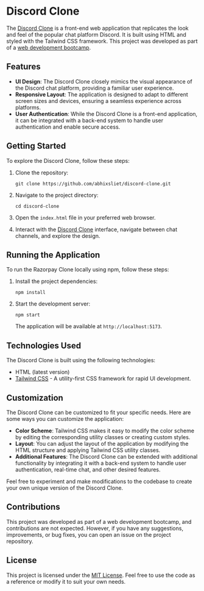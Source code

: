 # Discord Clone

The [Discord Clone](https://abhixsliet.github.io/discord-clone/) is a front-end web application that replicates the look and feel of the popular chat platform Discord. It is built using HTML and styled with the Tailwind CSS framework. This project was developed as part of a [web development bootcamp](https://github.com/abhiXsliet/webDevelopment-Bootcamp).

## Features

- **UI Design**: The Discord Clone closely mimics the visual appearance of the Discord chat platform, providing a familiar user experience.
- **Responsive Layout**: The application is designed to adapt to different screen sizes and devices, ensuring a seamless experience across platforms.
- **User Authentication**: While the Discord Clone is a front-end application, it can be integrated with a back-end system to handle user authentication and enable secure access.

## Getting Started

To explore the Discord Clone, follow these steps:

1. Clone the repository:

   ```
   git clone https://github.com/abhixsliet/discord-clone.git
   ```

2. Navigate to the project directory:

   ```
   cd discord-clone
   ```

3. Open the `index.html` file in your preferred web browser.

4. Interact with the [Discord Clone](https://abhixsliet.github.io/discord-clone/) interface, navigate between chat channels, and explore the design.

## Running the Application

To run the Razorpay Clone locally using npm, follow these steps:

1. Install the project dependencies:

   ```
   npm install
   ```

2. Start the development server:

   ```
   npm start
   ```

   The application will be available at `http://localhost:5173`.

## Technologies Used

The Discord Clone is built using the following technologies:

- HTML (latest version)
- [Tailwind CSS](https://tailwindcss.com) - A utility-first CSS framework for rapid UI development.

## Customization

The Discord Clone can be customized to fit your specific needs. Here are some ways you can customize the application:

- **Color Scheme**: Tailwind CSS makes it easy to modify the color scheme by editing the corresponding utility classes or creating custom styles.
- **Layout**: You can adjust the layout of the application by modifying the HTML structure and applying Tailwind CSS utility classes.
- **Additional Features**: The Discord Clone can be extended with additional functionality by integrating it with a back-end system to handle user authentication, real-time chat, and other desired features.

Feel free to experiment and make modifications to the codebase to create your own unique version of the Discord Clone.

## Contributions

This project was developed as part of a web development bootcamp, and contributions are not expected. However, if you have any suggestions, improvements, or bug fixes, you can open an issue on the project repository.

## License

This project is licensed under the [MIT License](LICENSE). Feel free to use the code as a reference or modify it to suit your own needs.